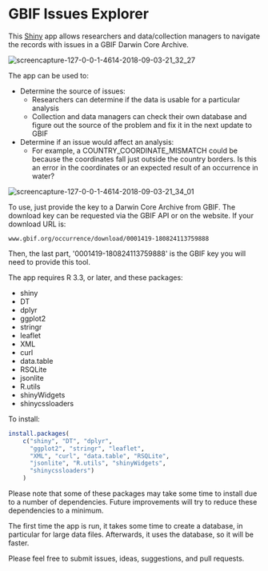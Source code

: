 # GBIF Issues Explorer

This [Shiny](https://shiny.rstudio.com/) app allows researchers and data/collection managers to navigate the records with issues in a GBIF Darwin Core Archive.

![screencapture-127-0-0-1-4614-2018-09-03-21_32_27](https://user-images.githubusercontent.com/2302171/45005415-3787dd80-afc1-11e8-80d1-4c12e417ad19.png)

The app can be used to:

 * Determine the source of issues:
   * Researchers can determine if the data is usable for a particular analysis
   * Collection and data managers can check their own database and figure out the source of the problem and fix it in the next update to GBIF
 * Determine if an issue would affect an analysis:
   * For example, a COUNTRY_COORDINATE_MISMATCH could be because the coordinates fall just outside the country borders. Is this an error in the coordinates or an expected result of an occurrence in water?

![screencapture-127-0-0-1-4614-2018-09-03-21_34_01](https://user-images.githubusercontent.com/2302171/45005423-466e9000-afc1-11e8-8b4e-dc3f9cc9870e.png)

To use, just provide the key to a Darwin Core Archive from GBIF. The download key can be requested via the GBIF API or on the website. If your download URL is:

`www.gbif.org/occurrence/download/0001419-180824113759888`

Then, the last part, '0001419-180824113759888' is the GBIF key you will need to provide this tool.

The app requires R 3.3, or later, and these packages:

 * shiny
 * DT
 * dplyr
 * ggplot2
 * stringr
 * leaflet
 * XML
 * curl
 * data.table
 * RSQLite
 * jsonlite
 * R.utils
 * shinyWidgets
 * shinycssloaders

To install:

```R
install.packages(
    c("shiny", "DT", "dplyr", 
      "ggplot2", "stringr", "leaflet", 
      "XML", "curl", "data.table", "RSQLite", 
      "jsonlite", "R.utils", "shinyWidgets", 
      "shinycssloaders")
    )
```

Please note that some of these packages may take some time to install due to a number of dependencies. Future improvements will try to reduce these dependencies to a minimum. 

The first time the app is run, it takes some time to create a database, in particular for large data files. Afterwards, it uses the database, so it will be faster. 

Please feel free to submit issues, ideas, suggestions, and pull requests. 
